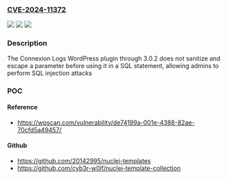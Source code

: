 ### [CVE-2024-11372](https://cve.mitre.org/cgi-bin/cvename.cgi?name=CVE-2024-11372)
![](https://img.shields.io/static/v1?label=Product&message=Connexion%20Logs&color=blue)
![](https://img.shields.io/static/v1?label=Version&message=n%2Fa&color=blue)
![](https://img.shields.io/static/v1?label=Vulnerability&message=CWE-89%20SQL%20Injection&color=brighgreen)

### Description

The Connexion Logs WordPress plugin through 3.0.2 does not sanitize and escape a parameter before using it in a SQL statement, allowing admins to perform SQL injection attacks

### POC

#### Reference
- https://wpscan.com/vulnerability/de74199a-001e-4388-82ae-70cfd5a49457/

#### Github
- https://github.com/20142995/nuclei-templates
- https://github.com/cyb3r-w0lf/nuclei-template-collection

